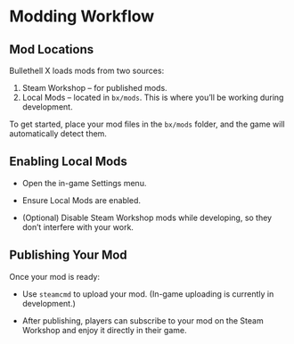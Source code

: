 # Modding Workflow

## Mod Locations

Bullethell X loads mods from two sources:

1. Steam Workshop – for published mods.
2. Local Mods – located in `bx/mods`. This is where you’ll be working during development.

To get started, place your mod files in the `bx/mods` folder, and the game will automatically detect them.

## Enabling Local Mods

- Open the in-game Settings menu.

- Ensure Local Mods are enabled.

- (Optional) Disable Steam Workshop mods while developing, so they don’t interfere with your work.

## Publishing Your Mod

Once your mod is ready:

- Use `steamcmd` to upload your mod. (In-game uploading is currently in development.)

- After publishing, players can subscribe to your mod on the Steam Workshop and enjoy it directly in their game.
